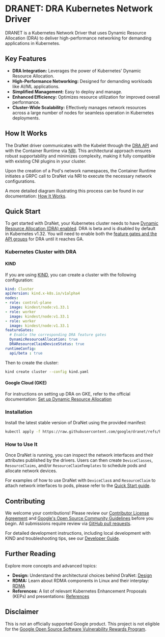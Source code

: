 # DRANET: DRA Kubernetes Network Driver

DRANET is a Kubernetes Network Driver that uses Dynamic Resource Allocation
(DRA) to deliver high-performance networking for demanding applications in
Kubernetes.

## Key Features

- **DRA Integration:** Leverages the power of Kubernetes' Dynamic Resource
  Allocation.
- **High-Performance Networking:** Designed for demanding workloads like AI/ML
  applications.
- **Simplified Management:** Easy to deploy and manage.
- **Enhanced Efficiency:** Optimizes resource utilization for improved overall
  performance.
- **Cluster-Wide Scalability:**  Effectively manages network resources across a
  large number of nodes for seamless operation in Kubernetes deployments.

## How It Works

The DraNet driver communicates with the Kubelet through the [DRA
API](https://github.com/kubernetes/kubernetes/blob/3bec2450efd29787df0f27415de4e8049979654f/staging/src/k8s.io/kubelet/pkg/apis/dra/v1beta1/api.proto)
and with the Container Runtime via [NRI](https://github.com/containerd/nri).
This architectural approach ensures robust supportability and minimizes
complexity, making it fully compatible with existing CNI plugins in your
cluster.

Upon the creation of a Pod's network namespaces, the Container Runtime initiates
a GRPC call to DraNet via NRI to execute the necessary network configurations.

A more detailed diagram illustrating this process can be found in our
documentation: [How It
Works](https://google.github.io/dranet/docs/concepts/howitworks.md).

## Quick Start

To get started with DraNet, your Kubernetes cluster needs to have [Dynamic
Resource Allocation (DRA)
enabled](https://kubernetes.io/docs/concepts/scheduling-eviction/dynamic-resource-allocation/).
DRA is beta and is disabled by default in Kubernetes v1.32. You will need to
enable both the [feature gates and the API
groups](https://kubernetes.io/docs/concepts/scheduling-eviction/dynamic-resource-allocation/#enabling-dynamic-resource-allocation)
for DRA until it reaches GA.

### Kubernetes Cluster with DRA

#### KIND

If you are using
[KIND](https://github.com/kubernetes-sigs/kind?tab=readme-ov-file#installation-and-usage),
you can create a cluster with the following configuration:

```yaml
kind: Cluster
apiVersion: kind.x-k8s.io/v1alpha4
nodes:
- role: control-plane
  image: kindest/node:v1.33.1
- role: worker
  image: kindest/node:v1.33.1
- role: worker
  image: kindest/node:v1.33.1
featureGates:
  # Enable the corresponding DRA feature gates
  DynamicResourceAllocation: true
  DRAResourceClaimDeviceStatus: true
runtimeConfig:
  api/beta : true
```

Then to create the cluster:

```sh
kind create cluster --config kind.yaml
```

#### Google Cloud (GKE)

For instructions on setting up DRA on GKE, refer to the official documentation:
[Set up Dynamic Resource
Allocation](https://cloud.google.com/kubernetes-engine/docs/how-to/set-up-dra)

### Installation

Install the latest stable version of DraNet using the provided manifest:

```sh
kubectl apply -f https://raw.githubusercontent.com/google/dranet/refs/heads/main/install.yaml
```

### How to Use It

Once DraNet is running, you can inspect the network interfaces and their
attributes published by the drivers. Users can then create `DeviceClasses`,
`ResourceClaims`, and/or `ResourceClaimTemplates` to schedule pods and allocate
network devices.

For examples of how to use DraNet with `DeviceClas`s and `ResourceClaim` to
attach network interfaces to pods, please refer to the [Quick Start
guide](https://google.github.io/dranet/docs/quick-start.md).


## Contributing

We welcome your contributions! Please review our [Contributor License
Agreement](https://cla.developers.google.com/about) and [Google's Open Source
Community Guidelines](https://opensource.google/conduct/) before you begin. All
submissions require review via [GitHub pull
requests](https://docs.github.com/articles/about-pull-requests).

For detailed development instructions, including local development with KIND and
troubleshooting tips, see our [Developer
Guide](https://google.github.io/dranet/docs/contributing/developer-guide.md).

## Further Reading

Explore more concepts and advanced topics:

* **Design:** Understand the architectural choices behind DraNet:
  [Design](https://google.github.io/dranet/docs/concepts/_index.md)
* **RDMA:** Learn about RDMA components in Linux and their interplay:
  [RDMA](https://google.github.io/dranet/docs/concepts/rdma.md)
* **References:** A list of relevant Kubernetes Enhancement Proposals (KEPs) and
  presentations:
  [References](https://google.github.io/dranet/docs/concepts/references.md)

## Disclaimer

This is not an officially supported Google product. This project is not eligible
for the [Google Open Source Software Vulnerability Rewards
Program](https://bughunters.google.com/open-source-security).